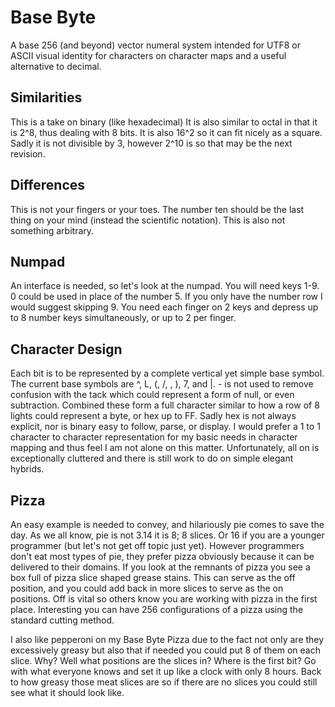 # Base Byte
A base 256 (and beyond) vector numeral system intended for UTF8 or ASCII visual identity for characters on character maps and a useful alternative to decimal.

## Similarities
This is a take on binary (like hexadecimal) It is also similar to octal in that it is 2^8, thus dealing with 8 bits. It is also 16^2 so it can fit nicely as a square. Sadly it is not divisible by 3, however 2^10 is so that may be the next revision.

## Differences
This is not your fingers or your toes. The number ten should be the last thing on your mind (instead the scientific notation). This is also not something arbitrary.

## Numpad
An interface is needed, so let's look at the numpad. You will need keys 1-9. 0 could be used in place of the number 5. If you only have the number row I would suggest skipping 9. You need each finger on 2 keys and depress up to 8 number keys simultaneously, or up to 2 per finger.

## Character Design
Each bit is to be represented by a complete vertical yet simple base symbol. The current base symbols are ^, L, (, /, \, ), 7, and |. - is not used to remove confusion with the tack which could represent a form of null, or even subtraction. Combined these form a full character similar to how a row of 8 lights could represent a byte, or hex up to FF. Sadly hex is not always explicit, nor is binary easy to follow, parse, or display. I would prefer a 1 to 1 character to character representation for my basic needs in character mapping and thus feel I am not alone on this matter. Unfortunately, all on is exceptionally cluttered and there is still work to do on simple elegant hybrids.

## Pizza
An easy example is needed to convey, and hilariously pie comes to save the day. As we all know, pie is not 3.14 it is 8; 8 slices. Or 16 if you are a younger programmer (but let's not get off topic just yet). However programmers don't eat most types of pie, they prefer pizza obviously because it can be delivered to their domains. If you look at the remnants of pizza you see a box full of pizza slice shaped grease stains. This can serve as the off position, and you could add back in more slices to serve as the on positions. Off is vital so others know you are working with pizza in the first place. Interesting you can have 256 configurations of a pizza using the standard cutting method.

I also like pepperoni on my Base Byte Pizza due to the fact not only are they excessively greasy but also that if needed you could put 8 of them on each slice. Why? Well what positions are the slices in? Where is the first bit? Go with what everyone knows and set it up like a clock with only 8 hours. Back to how greasy those meat slices are so if there are no slices you could still see what it should look like.
